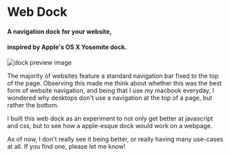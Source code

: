 # Web Dock
#### A navigation dock for your website, 
#### inspired by Apple's OS X Yosemite dock.

![dock preview image](https://github.com/theCamDen/Web-Dock/blob/master/images/dock.png)

The majority of websites feature a standard
navigation bar fixed to the top of the page.
Observing this made me think about whether
this was the best form of website navigation,
and being that I use my macbook everyday,
I wondered why desktops don't use a navigation
at the top of a page, but rather the bottom. 

I built this web dock as an experiment to
not only get better at javascript and css,
but to see how a apple-esque dock would work
on a webpage. 

As of now, I don't really see it being better,
or really having many use-cases at all.
If you find one, please let me know!